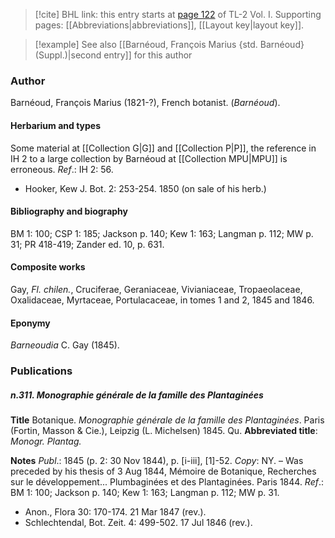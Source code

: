 > [!cite] BHL link: this entry starts at [page 122](https://www.biodiversitylibrary.org/item/103414#page/170/mode/1up) of TL-2 Vol. I.
> Supporting pages: [[Abbreviations|abbreviations]], [[Layout key|layout key]].

> [!example] See also [[Barnéoud, François Marius {std. Barnéoud} (Suppl.)|second entry]] for this author

### Author

Barnéoud, François Marius (1821-?), French botanist. (*Barnéoud*).

#### Herbarium and types

Some material at [[Collection G|G]] and [[Collection P|P]], the reference in IH 2 to a large collection by Barnéoud at [[Collection MPU|MPU]] is erroneous.
*Ref*.: IH 2: 56.
- Hooker, Kew J. Bot. 2: 253-254. 1850 (on sale of his herb.)

#### Bibliography and biography

BM 1: 100; CSP 1: 185; Jackson p. 140; Kew 1: 163; Langman p. 112; MW p. 31; PR 418-419; Zander ed. 10, p. 631.

#### Composite works

Gay, *Fl. chilen.*, Cruciferae, Geraniaceae, Vivianiaceae, Tropaeolaceae, Oxalidaceae, Myrtaceae, Portulacaceae, in tomes 1 and 2, 1845 and 1846.

#### Eponymy

*Barneoudia* C. Gay (1845).

### Publications

##### n.311. Monographie générale de la famille des Plantaginées

**Title**
Botanique. *Monographie générale de la famille des Plantaginées*. Paris (Fortin, Masson & Cie.), Leipzig (L. Michelsen) 1845. Qu.
**Abbreviated title**: *Monogr. Plantag.*

**Notes**
*Publ*.: 1845 (p. 2: 30 Nov 1844), p. \[i-iii\], \[1\]-52. *Copy*: NY. – Was preceded by his thesis of 3 Aug 1844, Mémoire de Botanique, Recherches sur le développement... Plumbaginées et des Plantaginées. Paris 1844.
*Ref*.: BM 1: 100; Jackson p. 140; Kew 1: 163; Langman p. 112; MW p. 31.
- Anon., Flora 30: 170-174. 21 Mar 1847 (rev.).
- Schlechtendal, Bot. Zeit. 4: 499-502. 17 Jul 1846 (rev.).

